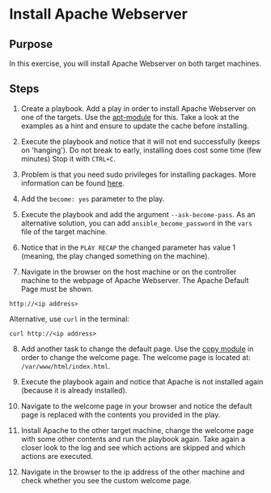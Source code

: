 # Install Apache Webserver

## Purpose
In this exercise, you will install Apache Webserver on both target machines.

## Steps

1. Create a playbook. Add a play in order to install Apache Webserver on one of the targets. Use the [apt-module](https://docs.ansible.com/ansible/latest/collections/ansible/builtin/apt_module.html#ansible-collections-ansible-builtin-apt-module) for this. 
Take a look at the examples as a hint and ensure to update the cache before installing.

2. Execute the playbook and notice that it will not end successfully (keeps on 'hanging'). Do not break to early, installing does cost some time (few minutes)
Stop it with `CTRL+C`.

3. Problem is that you need sudo privileges for installing packages.
More information can be found [here](https://docs.ansible.com/ansible/latest/playbook_guide/playbooks_privilege_escalation.html). 

4. Add the `become: yes` parameter to the play.

5. Execute the playbook and add the argument `--ask-become-pass`. As an alternative solution, you can add `ansible_become_password` in the `vars` file of the target machine.

6. Notice that in the `PLAY RECAP` the changed parameter has value 1 (meaning, the play changed something on the machine).

7. Navigate in the browser on the host machine or on the controller machine to the webpage of Apache Webserver.
The Apache Default Page must be shown.
```
http://<ip address>
```

Alternative, use `curl` in the terminal:
```shell
curl http://<ip address>
```

8. Add another task to change the default page.
Use the [copy module](https://docs.ansible.com/ansible/latest/collections/ansible/builtin/copy_module.html#ansible-collections-ansible-builtin-copy-module) in order to change the welcome page. The welcome page is located at: `/var/www/html/index.html`.

9. Execute the playbook again and notice that Apache is not installed again (because it is already installed).

10. Navigate to the welcome page in your browser and notice the default page is replaced with the contents you provided in the play.

11. Install Apache to the other target machine, change the welcome page with some other contents and run the playbook again.
Take again a closer look to the log and see which actions are skipped and which actions are executed.
12. Navigate in the browser to the ip address of the other machine and check whether you see the custom welcome page.